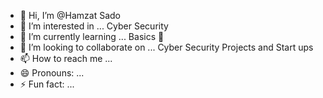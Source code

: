 - 👋 Hi, I’m @Hamzat Sado
- 👀 I’m interested in ... Cyber Security
- 🌱 I’m currently learning ... Basics 🙂
- 💞️ I’m looking to collaborate on ... Cyber Security Projects and Start ups
- 📫 How to reach me ... 
- 😄 Pronouns: ...
- ⚡ Fun fact: ...

<!---
Zeddwasborn4this/Zeddwasborn4this is a ✨ special ✨ repository because its `README.md` (this file) appears on your GitHub profile.
You can click the Preview link to take a look at your changes.
--->
